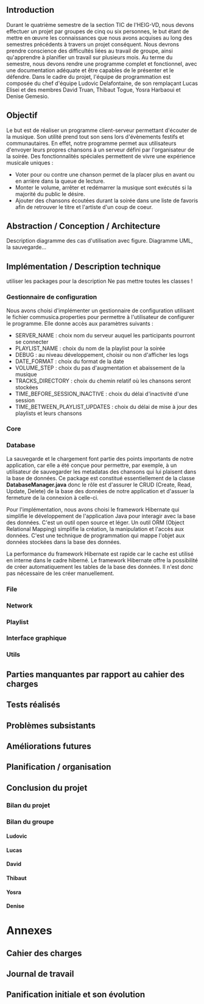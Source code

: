 ## Introduction
Durant le quatrième semestre de la section TIC de l'HEIG-VD, nous devons effectuer un projet par groupes de cinq ou six personnes, le but étant de mettre en œuvre les connaissances que nous avons acquises au long des semestres précédents à travers un projet conséquent. Nous devrons prendre conscience des difficultés liées au travail de groupe, ainsi qu'apprendre à planifier un travail sur plusieurs mois. Au terme du semestre, nous devons rendre une programme complet et fonctionnel, avec une documentation adéquate et être capables de le présenter et le défendre.
Dans le cadre du projet, l'équipe de programmation est composée du chef d'équipe Ludovic Delafontaine, de son remplaçant Lucas Elisei et des membres David Truan, Thibaut Togue, Yosra Harbaoui et Denise Gemesio.
## Objectif
Le but est de réaliser un programme client-serveur permettant d'écouter de la musique. Son utilité prend tout son sens lors d'évènements festifs et communautaires. En effet, notre programme permet aux utilisateurs d'envoyer leurs propres chansons à un serveur défini par l'organisateur de la soirée. Des fonctionnalités spéciales permettent de vivre une expérience musicale uniques :
- Voter pour ou contre une chanson permet de la placer plus en avant ou en arrière dans la queue de lecture.  
- Monter le volume, arrêter et redémarrer la musique sont exécutés si la majorité du public le désire.
- Ajouter des chansons écoutées durant la soirée dans une liste de favoris afin de retrouver le titre et l'artiste d'un coup de coeur.
## Abstraction / Conception / Architecture
Description  diagramme des cas d'utilisation avec figure. Diagramme UML, la sauvegarde...
## Implémentation / Description technique
utiliser les packages pour la description 
Ne pas mettre toutes les classes ! 
### Gestionnaire de configuration
Nous avons choisi d'implémenter un gestionnaire de configuration utilisant le fichier commusica.properties pour permettre à l'utilisateur de configurer le programme. Elle donne accès aux paramètres suivants :               
 +  SERVER_NAME : choix nom du serveur auquel les participants pourront se connecter
 +  PLAYLIST_NAME : choix du nom de la playlist pour la soirée
 +  DEBUG : au niveau développement, choisir ou non d'afficher les logs
 +  DATE_FORMAT : choix du format de la date
 +  VOLUME_STEP : choix du pas d'augmentation et abaissement de la musique
 +  TRACKS_DIRECTORY : choix du chemin relatif où les chansons seront stockées
 +  TIME_BEFORE_SESSION_INACTIVE : choix du délai d'inactivité d'une session
 +  TIME_BETWEEN_PLAYLIST_UPDATES : choix du délai de mise à jour des playlists et leurs chansons
###  Core
###  Database
La sauvegarde et le chargement font partie des points importants de notre application, car elle a été conçue pour permettre, par exemple, à un utilisateur de sauvegarder les metadatas des chansons qui lui plaisent dans la base de données. Ce package est constitué essentiellement de la classe **DatabaseManager.java** donc le rôle est d'assurer le CRUD (Create, Read, Update, Delete) de la base des données de notre application  et d'assuer la fermeture de la connexion à celle-ci. 

Pour l'implémentation, nous avons choisi le framework Hibernate qui simplifie le développement de l'application Java pour interagir avec la base des données. C'est un outil open source et léger.
Un outil ORM (Object Relational Mapping) simplifie la création, la manipulation et l'accès aux données. C'est une technique de programmation qui mappe l'objet aux données stockées dans la base des données. 
 
La performance du framework Hibernate est rapide car le cache est utilisé en interne dans le cadre hiberné. 
Le framework Hibernate offre la possibilité de créer automatiquement les tables de la base des données. Il n'est donc pas nécessaire de les créer manuellement.

###  File

###  Network
###  Playlist
###  Interface graphique
###  Utils

## Parties manquantes par rapport au cahier des charges
## Tests réalisés
## Problèmes subsistants
## Améliorations futures

## Planification / organisation

## Conclusion du projet
### Bilan du projet
### Bilan du groupe
#### Ludovic
#### Lucas
#### David
#### Thibaut
#### Yosra
#### Denise

# Annexes
## Cahier des charges 
## Journal de travail
## Panification initiale et son évolution
